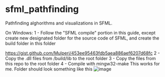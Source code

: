 # sfml_pathfinding
Pathfinding alghorithms and visualizations in SFML.

On Windows:
1 -  Follow the "SFML compile" portion in this guide, except create new designated folder for the source code of SFML,
and create the build folder in this folder

https://gist.github.com/Mulperi/453ee95463fdb5aea886aef6207d68fc
2 - Copy the .dll files from /build/lib to the root folder
3 - Copy the files from this repo to the root folder
4 - Compile with mingw32-make
This works for me.
Folder should look something like this ![image](https://user-images.githubusercontent.com/83160118/166160980-7fa60bf2-eef4-4083-953c-120d779e7065.png)
